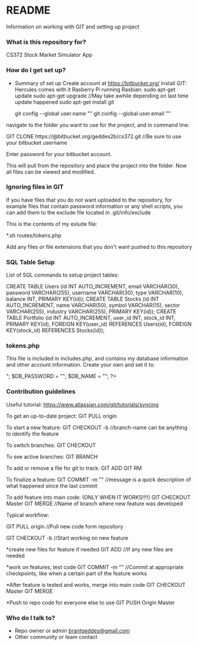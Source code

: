 # README #

Information on working with GIT and setting up project

### What is this repository for? ###

CS372 Stock Market Simulator App

### How do I get set up? ###

* Summary of set up
Create account at https://bitbucket.org/
Install GIT:
  Hercules comes with it
  Rasberry Pi running Rasbian: 
    sudo apt-get update
    sudo apt-get upgrade  //May take awhile depending on last time update happened
    sudo apt-get install git
    
    git config --global user.name "<your-name>"
    git config --global user.email "<your-email>"
    
navigate to the folder you want to use for the project, and in command line:

GIT CLONE https://<your-username>@bitbucket.org/geddes2b/cs372.git //Be sure to use your bitbucket username

Enter password for your bitbucket account. 

This will pull from the repository and place the project into the folder. Now all files can be viewed 
and modified. 

### Ignoring files in GIT ###

If you have files that you do not want uploaded to the repository, for example files that contain password information or
any shell scripts, you can add them to the exclude file located in .git/info/exclude

This is the contents of my exlude file:

*.sh
routes/tokens.php

Add any files or file extensions that you don't want pushed to this repository

### SQL Table Setup ###

List of SQL commands to setup project tables:

CREATE TABLE Users (id INT AUTO_INCREMENT, email VARCHAR(30), password VARCHAR(255), username VARCHAR(30), type VARCHAR(10), balance INT, PRIMARY KEY(id));
CREATE TABLE Stocks (id INT AUTO_INCREMENT, name VARCHAR(50), symbol VARCHAR(15), sector VARCHAR(255), industry VARCHAR(255), PRIMARY KEY(id)); 
CREATE TABLE Portfolio (id INT AUTO_INCREMENT, user_id INT, stock_id INT, PRIMARY KEY(id), FOREIGN KEY(user_id) REFERENCES Users(id), FOREIGN KEY(stock_id) REFERENCES Stocks(id));

### tokens.php ###

This file is included in includes.php, and contains my database information and other account information.
Create your own and set it to:

<?php

  $DB_USERNAME = "<database-username>";
  $DB_PASSWORD = "<database-password>";
  $DB_NAME = "<database-name>";

?>

### Contribution guidelines ###

Useful tutorial: https://www.atlassian.com/git/tutorials/syncing

To get an up-to-date project:
GIT PULL origin
<enter password>

To start a new feature:
GIT CHECKOUT -b <branch-name> //branch-name can be anything to identify the feature

To switch branches:
GIT CHECKOUT <branch-name>

To see active branches:
GIT BRANCH

To add or remove a file for git to track:
GIT ADD <file-name>
GIT RM <file-name>

To finalize a feature:
GIT COMMIT -m "<message>" //message is a quick description of what happened since the last commit

To add feature into main code: (ONLY WHEN IT WORKS!!!!)
GIT CHECKOUT Master
GIT MERGE <branch-name> //Name of branch where new feature was developed

Typical workflow:

GIT PULL origin //Pull new code form repository
<enter password>

GIT CHECKOUT -b <branch-name> //Start working on new feature

*create new files for feature if needed
GIT ADD <file-name> //If any new files are needed

*work on features, test code
GIT COMMIT -m "<message>" //Commit at appropriate checkpoints, like when a certain part of the feature works

*After feature is tested and works, merge into main code
GIT CHECKOUT Master
GIT MERGE <branch-name>

*Push to repo code for everyone else to use
GIT PUSH Origin Master


### Who do I talk to? ###

* Repo owner or admin
brantgeddes@gmail.com
* Other community or team contact